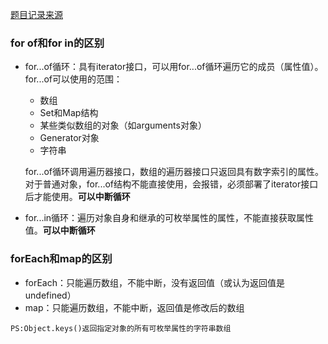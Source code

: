 [题目记录来源](https://zhuanlan.zhihu.com/p/62179281)
### for of和for in的区别
+ for...of循环：具有iterator接口，可以用for...of循环遍历它的成员（属性值）。for...of可以使用的范围：
  - 数组
  - Set和Map结构
  - 某些类似数组的对象（如arguments对象）
  - Generator对象
  - 字符串

  for...of循环调用遍历器接口，数组的遍历器接口只返回具有数字索引的属性。
  对于普通对象，for...of结构不能直接使用，会报错，必须部署了iterator接口后才能使用。**可以中断循环**

+ for...in循环：遍历对象自身和继承的可枚举属性的属性，不能直接获取属性值。**可以中断循环**

### forEach和map的区别
+ forEach：只能遍历数组，不能中断，没有返回值（或认为返回值是undefined）
+ map：只能遍历数组，不能中断，返回值是修改后的数组

`PS:Object.keys()返回指定对象的所有可枚举属性的字符串数组`